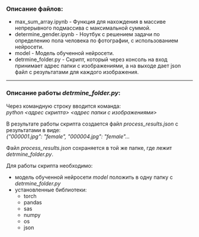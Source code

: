 ### Описание файлов:
- max_sum_array.ipynb - Функция для нахождения в массиве непрерывного подмассива с максимальной суммой.
- determine_gender.ipynb - Ноутбук с решением задачи по определению пола человека по фотографии, с использованием нейросети.
- model - Модель обученной нейросети. 
- detrmine_folder.py - Скрипт, который через консоль на вход принимает адрес папки с изображениями, а на выходе дает json файл с результатами для каждого изображения.
-------------------------
### Описание работы ***detrmine_folder.py***:  
Через командную строку вводится команда:  
*python <адрес скрипта> <адрес папки с изображениями>* 
  
В результате работы скрипта создается файл *process_results.json* с результатами в виде:  
*{"000001.jpg": "female", "000004.jpg": "female"...*  
  
Файл *process_results.json* сохраняется в той же папке, где лежит *detrmine_folder.py*.  
  
Для работы скрипта необходимо:  
- модель обученной нейросети *model* положить в одну папку с *detrmine_folder.py*
- установленные библиотеки:
    - torch
    - pandas
    - sas
    - numpy
    - os
    - json

